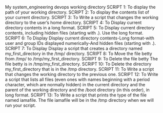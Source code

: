 My system_engineering devops working directory
SCRIPT 1: To display the path of your working directory.
SCRIPT 2: To display the contents list of your current directory.
SCRIPT 3: To Write a script that changes the working directory to the user’s home directory.
SCRIPT 4: To Display current directory contents in a long format.
SCRIPT 5: To Display current directory contents, including hidden files (starting with .). Use the long format.
SCRIPT 6: To Display Display current directory contents-Long format-with user and group IDs displayed numerically-And hidden files (starting with .).
SCRIPT 7: To Display Display a script that creates a directory named my_first_directory in the /tmp/ directory.
SCRIPT 8: To Move the file betty from /tmp/ to /tmp/my_first_directory.
SCRIPT 9: To Delete the file betty The file betty is in /tmp/my_first_directory.
SCRIPT 10: To Delete the directory my_first_directory that is in the /tmp directory.
SCRIPT 11: To Write a script that changes the working directory to the previous one. 
SCRIPT 12: To Write a script that lists all files (even ones with names beginning with a period character, which are normally hidden) in the current directory and the parent of the working directory and the /boot directory (in this order), in long format.
SCRIPT 13: To Write a script that prints the type of the file named iamafile. The file iamafile will be in the /tmp directory when we will run your script.   

